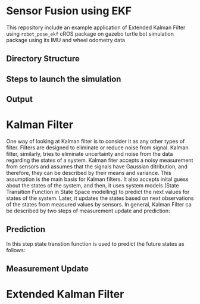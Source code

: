 # Sensor Fusion using EKF
This repository include an example application of Extended Kalman Filter using  ```robot_pose_ekf``` cROS package on gazebo turtle bot simulation package using its IMU and wheel odometry data

## Directory Structure


## Steps to launch the simulation

## Output

# Kalman Filter

One way of looking at Kalman filter is to consider it as any other types of filter. Filters are designed to eliminate or reduce noise from signal. Kalman filter, similarly, tries to eliminate uncertainty and noise from the data regarding the states of a system. Kalman fiter accepts a noisy measurement from sensors and assumes that the signals have Gaussian ditribution, and therefore, they can be described by their means and variance. This assumption is the main basis for Kalman filters. It also accepts inital guess about the states of the system, and then, it uses system models (State Transition Function in State Space modelling) to predict the next values for states of the system. Later, it updates the states based on next observations of the states from measured values by sensors. In general, Kalman Filter ca be described by two steps of measurement update and prediction:

## Prediction 
In this step state transtion function is used to predict the future states
as follows:



## Measurement Update



# Extended Kalman Filter
